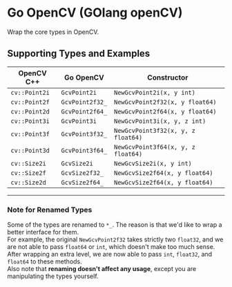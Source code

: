 Go OpenCV (GOlang openCV)
=======================

Wrap the core types in OpenCV.

## Supporting Types and Examples

| OpenCV C++    | Go OpenCV       | Constructor                   |
|---------------|-----------------|-------------------------------|
| `cv::Point2i` | `GcvPoint2i`    | `NewGcvPoint2i(x, y int)`       |
| `cv::Point2f` | `GcvPoint2f32_` | `NewGcvPoint2f32(x, y float64)` |
| `cv::Point2d` | `GcvPoint2f64_` | `NewGcvPoint2f64(x, y float64)` |
| `cv::Point3i` | `GcvPoint3i`    | `NewGcvPoint3i(x, y, z int)`       |
| `cv::Point3f` | `GcvPoint3f32_` | `NewGcvPoint3f32(x, y, z float64)` |
| `cv::Point3d` | `GcvPoint3f64_` | `NewGcvPoint3f64(x, y, z float64)` |
| `cv::Size2i`  | `GcvSize2i`     | `NewGcvSize2i(x, y int)`       |
| `cv::Size2f`  | `GcvSize2f32_`  | `NewGcvSize2f64(x, y float64)` |
| `cv::Size2d`  | `GcvSize2f64_`  | `NewGcvSize2f64(x, y float64)` |

----------

### Note for Renamed Types

Some of the types are renamed to `*_`. The reason is that we'd like to wrap a better interface for them.  
For example, the original `NewGcvPoint2f32` takes strictly two `float32`, and we are not able to pass `float64` or `int`, which doesn't make too much sense.  
After wrapping an extra level, we are now able to pass `int`, `float32`, and `float64` to these methods.  
Also note that **renaming doesn't affect any usage**, except you are manipulating the types yourself.

